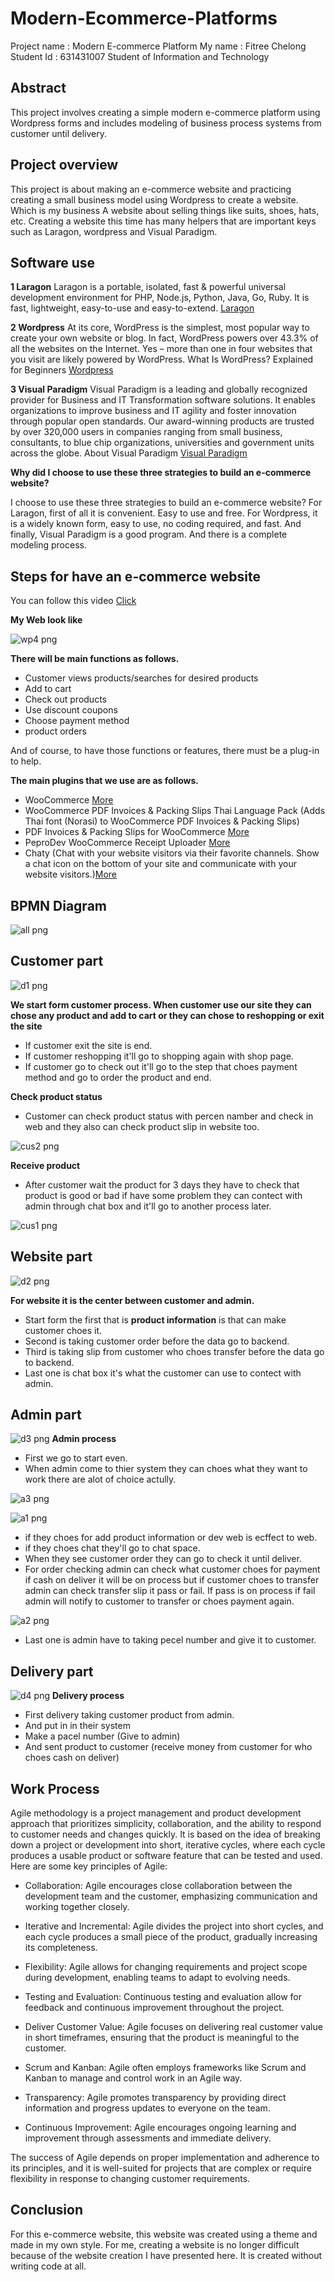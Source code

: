 # Modern-Ecommerce-Platforms
Project name : Modern E-commerce Platform
My name : Fitree Chelong
Student Id : 631431007
Student of Information and Technology

## Abstract
 This project involves creating a simple modern e-commerce platform using Wordpress forms and includes modeling of business process systems from customer until delivery.

## Project overview
  This project is about making an e-commerce website and practicing creating a small business model using Wordpress to create a website. Which is my business A website about selling things like suits, shoes, hats, etc. Creating a website this time has many helpers that are important keys such as Laragon, wordpress and Visual Paradigm.

## Software use

**1 Laragon**
Laragon is a portable, isolated, fast & powerful universal development environment for PHP, Node.js, Python, Java, Go, Ruby. It is fast, lightweight, easy-to-use and easy-to-extend.
[Laragon](https://laragon.org/docs/index.html)

**2 Wordpress**
At its core, WordPress is the simplest, most popular way to create your own website or blog. In fact, WordPress powers over 43.3% of all the websites on the Internet. Yes – more than one in four websites that you visit are likely powered by WordPress.
What Is WordPress? Explained for Beginners [Wordpress](kinsta.com)


**3 Visual Paradigm**
Visual Paradigm is a leading and globally recognized provider for Business and IT Transformation software solutions. It enables organizations to improve business and IT agility and foster innovation through popular open standards. Our award-winning products are trusted by over 320,000 users in companies ranging from small business, consultants, to blue chip organizations, universities and government units across the globe. About Visual Paradigm [Visual Paradigm](visual-paradigm.com)

**Why did I choose to use these three strategies to build an e-commerce website?**

I choose to use these three strategies to build an e-commerce website?
For Laragon, first of all it is convenient. Easy to use and free.
For Wordpress, it is a widely known form, easy to use, no coding required, and fast.
And finally, Visual Paradigm is a good program. And there is a complete modeling process.

## Steps for have an e-commerce website
You can follow this video [Click](https://www.youtube.com/watch?v=0eeld9jH1Tk)

**My Web look like**


![wp4 png](img/wp4.png)

**There will be main functions as follows.**
- Customer views products/searches for desired products
- Add to cart
- Check out products
- Use discount coupons
- Choose payment method
- product orders

And of course, to have those functions or features, there must be a plug-in to help.

**The main plugins that we use are as follows.**
- WooCommerce [More](https://wordpress.org/plugins/woocommerce/.com)
- WooCommerce PDF Invoices & Packing Slips Thai Language Pack (Adds Thai font (Norasi) to WooCommerce PDF Invoices & Packing Slips)
- PDF Invoices & Packing Slips for WooCommerce  [More](https://wordpress.org/plugins/woocommerce-pdf-invoices-packing-slips/)
- PeproDev WooCommerce Receipt Uploader [More](https://wordpress.org/plugins/pepro-bacs-receipt-upload-for-woocommerce/)
- Chaty (Chat with your website visitors via their favorite channels. Show a chat icon on the bottom of your site and communicate with your website visitors.)[More](https://wordpress.org/plugins/chaty/)
  
## BPMN Diagram

![all png](img/Bd1.png)

## Customer part

![d1 png](img/d1.png)

**We start form customer process. When customer use our site they can chose any product and add to cart or they can chose to reshopping or exit the site**
- If customer exit the site is end.
- If customer reshopping it'll go to shopping again with shop page.
- If customer go to check out it'll go to the step that choes payment method and go to order the product and end.

**Check product status**
- Customer can check product status with percen namber and check in web and they also can check product slip in website too.

![cus2 png](img/cus2.png)

**Receive product**
- After customer wait the product for 3 days they have to check that product is good or bad if have some problem they can contect with admin through chat box and it'll go to another process later.

![cus1 png](img/cus1.png)

## Website part
![d2 png](img/d2.png)

**For website it is the center between customer and admin.**
- Start form the first that is **product information** is that can make customer choes it.
- Second is taking customer order before the data go to backend.
- Third is taking slip from customer who choes transfer before the data go to backend.
- Last one is chat box it's what the customer can use to contect with admin.

## Admin part
![d3 png](img/d3.png)
**Admin process**
- First we go to start even.
- When admin come to thier system they can choes what they want to work there are alot of choice actully.

![a3 png](img/a3.png)

![a1 png](img/a1.png)

- if they choes for add product information or dev web is ecffect to web.
- if they choes chat they'll go to chat space.
- When they see customer order they can go to check it until deliver.
- For order checking admin can check what customer choes for payment if cash on deliver it will be on process but if customer choes to transfer admin can check transfer slip it pass or fail. If pass is on process if fail admin will notify to customer to transfer or choes payment again.

![a2 png](img/a2.png)

- Last one is admin have to taking pecel number and give it to customer.

## Delivery part
![d4 png](img/d4.png)
**Delivery process**
- First delivery taking customer product from admin.
- And put in in their system
- Make a pacel number (Give to admin)
- And sent product to customer (receive money from customer for who choes cash on deliver)

## Work Process

Agile methodology is a project management and product development approach that prioritizes simplicity, collaboration, and the ability to respond to customer needs and changes quickly. It is based on the idea of breaking down a project or development into short, iterative cycles, where each cycle produces a usable product or software feature that can be tested and used. Here are some key principles of Agile:

- Collaboration: Agile encourages close collaboration between the development team and the customer, emphasizing communication and working together closely.

- Iterative and Incremental: Agile divides the project into short cycles, and each cycle produces a small piece of the product, gradually increasing its completeness.

- Flexibility: Agile allows for changing requirements and project scope during development, enabling teams to adapt to evolving needs.

- Testing and Evaluation: Continuous testing and evaluation allow for feedback and continuous improvement throughout the project.

- Deliver Customer Value: Agile focuses on delivering real customer value in short timeframes, ensuring that the product is meaningful to the customer.

- Scrum and Kanban: Agile often employs frameworks like Scrum and Kanban to manage and control work in an Agile way.

- Transparency: Agile promotes transparency by providing direct information and progress updates to everyone on the team.

- Continuous Improvement: Agile encourages ongoing learning and improvement through assessments and immediate delivery.

The success of Agile depends on proper implementation and adherence to its principles, and it is well-suited for projects that are complex or require flexibility in response to changing customer requirements.

## Conclusion
 For this e-commerce website, this website was created using a theme and made in my own style. For me, creating a website is no longer difficult because of the website creation I have presented here. It is created without writing code at all. 



